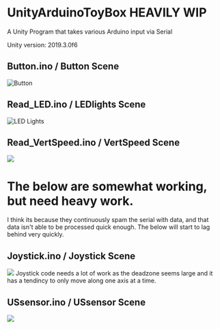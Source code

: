 # UnityArduinoToyBox HEAVILY WIP
A Unity Program that takes various Arduino input via Serial

Unity version: 2019.3.0f6

## Button.ino / Button Scene
![Button](Media/Button.gif)


## Read_LED.ino / LEDlights Scene
![LED Lights](Media/LEDLights.gif)


## Read_VertSpeed.ino / VertSpeed Scene
![](Media/VertSpeed.gif)


# The below are somewhat working, but need heavy work.
I think its because they continuously spam the serial with data, and that data isn't able to be processed quick enough. The below will start to lag behind very quickly.

## Joystick.ino / Joystick Scene
![](Media/Joystick.gif)
Joystick code needs a lot of work as the deadzone seems large and it has a tendincy to only move along one axis at a time.


## USsensor.ino / USsensor Scene
![](Media/USsensor.gif)
